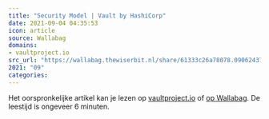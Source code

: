```yaml
---
title: "Security Model | Vault by HashiCorp"
date: 2021-09-04 04:35:53
icon: article
source: Wallabag
domains:
- vaultproject.io
src_url: "https://wallabag.thewiserbit.nl/share/61333c26a78078.09062437"
2021: "09"
categories:
---
```

Het oorspronkelijke artikel kan je lezen op [vaultproject.io](https://www.vaultproject.io/docs/internals/security) of [op Wallabag](https://wallabag.thewiserbit.nl/share/61333c26a78078.09062437). De leestijd is ongeveer 6 minuten.